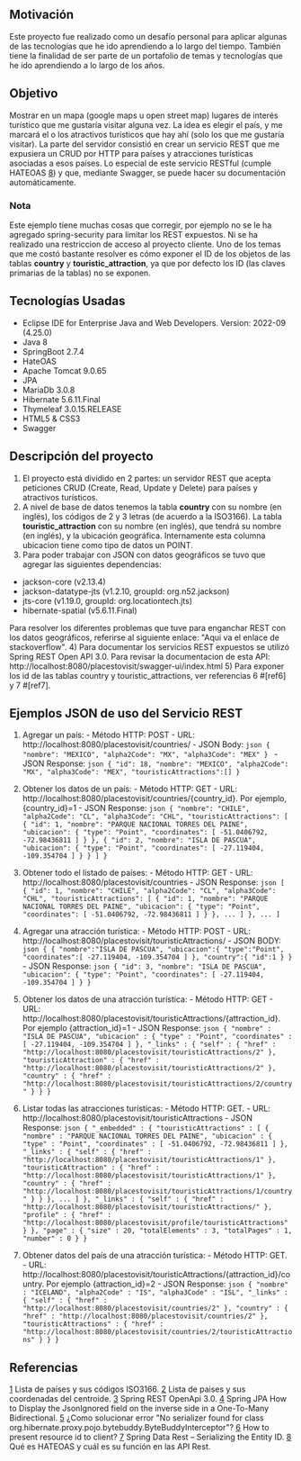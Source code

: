 ## Motivación

Este proyecto fue realizado como un desafío personal para aplicar algunas de las tecnologías que he ido aprendiendo a lo largo del tiempo. También tiene la finalidad de ser parte de un portafolio de temas y tecnologías que he ido aprendiendo a lo largo de los años.

## Objetivo

Mostrar en un mapa (google maps u open street map) lugares de interés turístico que me gustaría visitar alguna vez. La idea es elegir el país, y me marcará el o los atractivos turísticos que hay ahí (solo los que me gustaría visitar).
La parte del servidor consistió en crear un servicio REST que me expusiera un CRUD por HTTP para países y atracciones turísticas asociadas a esos países. Lo especial de este servicio RESTful (cumple HATEOAS [8](#que-es-HATEOAS)) y que, mediante Swagger, se puede hacer su documentación automáticamente.

### Nota
Este ejemplo tiene muchas cosas que corregir, por ejemplo no se le ha agregado spring-security para limitar los REST expuestos. Ni se ha realizado una restriccion de acceso al proyecto cliente.
Uno de los temas que me costó bastante resolver es cómo exponer el ID de los objetos de las tablas __country__ y __touristic\_attraction__, ya que por defecto los ID (las claves primarias de la tablas) no se exponen.

## Tecnologías Usadas

- Eclipse IDE for Enterprise Java and Web Developers. Version: 2022-09 (4.25.0)
- Java 8
- SpringBoot 2.7.4
- HateOAS
- Apache Tomcat 9.0.65
- JPA
- MariaDb 3.0.8
- Hibernate 5.6.11.Final
- Thymeleaf 3.0.15.RELEASE
- HTML5 & CSS3
- Swagger

## Descripción del proyecto

1) El proyecto está dividido en 2 partes: un servidor REST que acepta peticiones CRUD (Create, Read, Update y Delete) para países y atractivos turísticos.
2) A nivel de base de datos tenemos la tabla **country** con su nombre (en inglés), los códigos de 2 y 3 letras (de acuerdo a la ISO3166). La tabla **touristic\_attraction** con su nombre (en inglés), que tendrá su nombre (en inglés), y la ubicación geográfica. Internamente esta columna ubicacion tiene como tipo de datos un POINT.
3) Para poder trabajar con JSON con datos geográficos se tuvo que agregar las siguientes dependencias:
  + jackson-core (v2.13.4)
  + jackson-datatype-jts (v1.2.10, groupId: org.n52.jackson)
  + jts-core (v1.19.0, groupId: org.locationtech.jts)
  + hibernate-spatial (v5.6.11.Final)

  Para resolver los diferentes problemas que tuve para enganchar REST con los datos geográficos, referirse al siguiente enlace:
  "Aqui va el enlace de stackoverflow".
4) Para documentar los servicios REST expuestos se utilizó  Spring REST Open API 3.0. Para revisar la documentacion de esta API:
http://localhost:8080/placestovisit/swagger-ui/index.html
5) Para exponer los id de las tablas country y touristic\_attractions, ver referencias 6 #[ref6] y 7 #[ref7].

  ## Ejemplos JSON de uso del Servicio REST

  1. Agregar un país:
    - Método HTTP: POST
    - URL: http://localhost:8080/placestovisit/countries/
    - JSON Body:
    ```json
  {
    "nombre": "MEXICO",
    "alpha2Code": "MX",
    "alpha3Code": "MEX"
  }
    ```
    - JSON Response:
    ```json
  {
    "id": 18,
    "nombre": "MEXICO",
    "alpha2Code": "MX",
    "alpha3Code": "MEX",
    "touristicAttractions":[]
  }    
    ```

  2. Obtener los datos de un país:
    - Método HTTP: GET
    - URL: http://localhost:8080/placestovisit/countries/{country_id}. Por ejemplo, {country_id}=1
    - JSON Response:
    ```json
  {
    "nombre": "CHILE",
    "alpha2Code": "CL",
    "alpha3Code": "CHL",
    "touristicAttractions": [
        {
            "id": 1,
            "nombre": "PARQUE NACIONAL TORRES DEL PAINE",
            "ubicacion": {
                "type": "Point",
                "coordinates": [
                    -51.0406792,
                    -72.98436811
                ]
            }
        },
        {
            "id": 2,
            "nombre": "ISLA DE PASCUA",
            "ubicacion": {
                "type": "Point",
                "coordinates": [
                    -27.119404,
                    -109.354704
                ]
            }
        }
    ]
  }    
    ```

  3. Obtener todo el listado de países:
    - Método HTTP: GET
    - URL: http://localhost:8080/placestovisit/countries
    - JSON Response:
    ```json
  [
    {
        "id": 1,
        "nombre": "CHILE",
        "alpha2Code": "CL",
        "alpha3Code": "CHL",
        "touristicAttractions": [
            {
                "id": 1,
                "nombre": "PARQUE NACIONAL TORRES DEL PAINE",
                "ubicacion": {
                    "type": "Point",
                    "coordinates": [
                        -51.0406792,
                        -72.98436811
                    ]
                }
            },
            ...
        ]
    },
    ...
  ]
    ```

  4. Agregar una atracción turística:
    - Método HTTP: POST
    - URL: http://localhost:8080/placestovisit/touristicAttractions/
    - JSON BODY:
    ```json
  {
    {
    "nombre":"ISLA DE PASCUA",
    "ubicacion":{
        "type":"Point",
        "coordinates":[
            -27.119404,
            -109.354704
        ]
    },
    "country":{
        "id":1
    }
  }
    ```
    - JSON Response:
    ```json
  {
    "id": 3,
    "nombre": "ISLA DE PASCUA",
    "ubicacion": {
        "type": "Point",
        "coordinates": [
            -27.119404,
            -109.354704
        ]
    }
  }
    ```

  5. Obtener los datos de una atracción turística:
    - Método HTTP: GET
    - URL: http://localhost:8080/placestovisit/touristicAttractions/{attraction_id}. Por ejemplo {attraction_id}=1
    - JSON Response:
    ```json
  {
    "nombre" : "ISLA DE PASCUA",
    "ubicacion" : {
      "type" : "Point",
      "coordinates" : [ -27.119404, -109.354704 ]
    },
    "_links" : {
      "self" : {
        "href" : "http://localhost:8080/placestovisit/touristicAttractions/2"
      },
      "touristicAttraction" : {
        "href" : "http://localhost:8080/placestovisit/touristicAttractions/2"
      },
      "country" : {
        "href" : "http://localhost:8080/placestovisit/touristicAttractions/2/country"
      }
    }
  }
    ```

  6. Listar todas las atracciones turísticas:
    - Método HTTP: GET.
    - URL: http://localhost:8080/placestovisit/touristicAttractions
    - JSON Response:
    ```json
  {
    "_embedded" : {
      "touristicAttractions" : [ {
        "nombre" : "PARQUE NACIONAL TORRES DEL PAINE",
        "ubicacion" : {
          "type" : "Point",
          "coordinates" : [ -51.0406792, -72.98436811 ]
        },
        "_links" : {
          "self" : {
            "href" : "http://localhost:8080/placestovisit/touristicAttractions/1"
          },
          "touristicAttraction" : {
            "href" : "http://localhost:8080/placestovisit/touristicAttractions/1"
          },
          "country" : {
            "href" : "http://localhost:8080/placestovisit/touristicAttractions/1/country"
          }
        }
      },
      ...
      ]
    },
    "_links" : {
      "self" : {
        "href" : "http://localhost:8080/placestovisit/touristicAttractions/"
      },
      "profile" : {
        "href" : "http://localhost:8080/placestovisit/profile/touristicAttractions"
      }
    },
    "page" : {
      "size" : 20,
      "totalElements" : 3,
      "totalPages" : 1,
      "number" : 0
    }
  }    
    ```

  7. Obtener datos del país de una atracción turística:
    - Método HTTP: GET.
    - URL: http://localhost:8080/placestovisit/touristicAttractions/{attraction_id}/country. Por ejemplo {attraction_id}=2
    - JSON Response:
    ```json
  {
    "nombre" : "ICELAND",
    "alpha2Code" : "IS",
    "alpha3Code" : "ISL",
    "_links" : {
      "self" : {
        "href" : "http://localhost:8080/placestovisit/countries/2"
      },
      "country" : {
        "href" : "http://localhost:8080/placestovisit/countries/2"
      },
      "touristicAttractions" : {
        "href" : "http://localhost:8080/placestovisit/countries/2/touristicAttractions"
      }
    }
  }    ```

  ## Referencias

  [1](https://www.iban.com/country-codes) Lista de países y sus códigos ISO3166. 
  [2](https://developers.google.com/public-data/docs/canonical/countries_csv) Lista de paises y sus coordenadas del centroide.
  [3](https://www.baeldung.com/spring-rest-openapi-documentation) Spring REST OpenApi 3.0.
  [4](https://stackoverflow.com/questions/70829392/spring-jpa-how-to-display-the-jsonignored-field-on-the-inverse-side-in-a-one-to) Spring JPA How to Display the JsonIgnored field on the inverse side in a One-To-Many Bidirectional.
  [5](https://es.stackoverflow.com/questions/374212/como-solucionar-error-no-serializer-found-for-class-org-hibernate-proxy-pojo-b) ¿Como solucionar error "No serializer found for class org.hibernate.proxy.pojo.bytebuddy.ByteBuddyInterceptor"?
  [6](https://stackoverflow.com/questions/26114564/how-to-present-resource-id-to-client) How to present resource id to client?
  [7](https://www.baeldung.com/spring-data-rest-serialize-entity-id) Spring Data Rest – Serializing the Entity ID.
  [8](https://www.ionos.es/digitalguide/paginas-web/desarrollo-web/hateoas-que-es-y-cual-es-su-funcion-en-las-api-rest/) Qué es HATEOAS y cuál es su función en las API Rest.
